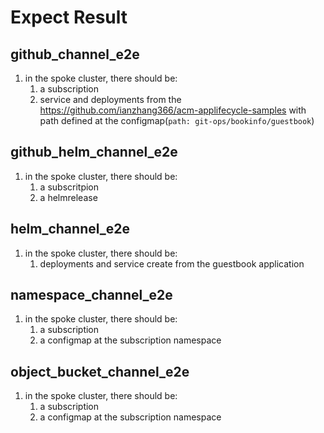 # Expect Result

## github_channel_e2e
1. in the spoke cluster, there should be:
	1. a subscription
	2. service and deployments from the https://github.com/ianzhang366/acm-applifecycle-samples
	   with path defined at the configmap(`path: git-ops/bookinfo/guestbook`)

## github_helm_channel_e2e 
1. in the spoke cluster, there should be:
	1. a subscritpion
	2. a helmrelease

## helm_channel_e2e 
1. in the spoke cluster, there should be:
	1. deployments and service create from the guestbook application

## namespace_channel_e2e
1. in the spoke cluster, there should be:
	1. a subscription
	2. a configmap at the subscription namespace

## object_bucket_channel_e2e
1. in the spoke cluster, there should be:
	1. a subscription
	2. a configmap at the subscription namespace
